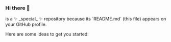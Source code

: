 ### Hi there 👋

<!--
**simsekyusuf/simsekyusuf**# 💫 About Me:
🔭 I’m currently working to improve on my skills.<br>🤝 I’m looking for help about AI and Machine Learning.<br>🌱 I’m currently learning AI, Machine Learning and Data Science.<br>💬 Ask me about any techs.<br>


## 🌐 Socials:
[![LinkedIn](https://img.shields.io/badge/LinkedIn-%230077B5.svg?logo=linkedin&logoColor=white)](https://linkedin.com/in/https://www.linkedin.com/in/simsekyusuf/) 

# 💻 Tech Stack:
![Python](https://img.shields.io/badge/python-3670A0?style=flat&logo=python&logoColor=ffdd54)
# 📊 GitHub Stats:
![](https://github-readme-stats.vercel.app/api?username=simsekyusuf&theme=city_light&hide_border=true&include_all_commits=true&count_private=false)<br/>
![](https://github-readme-streak-stats.herokuapp.com/?user=simsekyusuf&theme=city_light&hide_border=true)<br/>
![](https://github-readme-stats.vercel.app/api/top-langs/?username=simsekyusuf&theme=city_light&hide_border=true&include_all_commits=true&count_private=false&layout=compact)

### ✍️ Random Dev Quote
![](https://quotes-github-readme.vercel.app/api?type=horizontal&theme=dark)

### 🔝 Top Contributed Repo
![](https://github-contributor-stats.vercel.app/api?username=simsekyusuf&limit=5&theme=dark&combine_all_yearly_contributions=true)

### 😂 Random Dev Meme
<img src="https://rm.up.railway.app/" width="512px"/>

---
[![](https://visitcount.itsvg.in/api?id=simsekyusuf&icon=5&color=10)](https://visitcount.itsvg.in)

<!-- Proudly created with GPRM ( https://gprm.itsvg.in ) --> is a ✨ _special_ ✨ repository because its `README.md` (this file) appears on your GitHub profile.

Here are some ideas to get you started:


